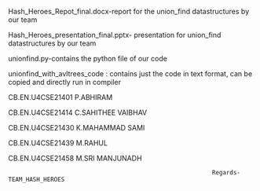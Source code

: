 Hash_Heroes_Repot_final.docx-report for the union_find datastructures by our team

Hash_Heroes_presentation_final.pptx- presentation for union_find datastructures by our team

unionfind.py-contains the python file of our code

unionfind_with_avltrees_code : contains just the code in text format, can be copied and directly run in compiler



CB.EN.U4CSE21401 P.ABHIRAM

CB.EN.U4CSE21414 C.SAHITHEE VAIBHAV

CB.EN.U4CSE21430 K.MAHAMMAD SAMI

CB.EN.U4CSE21439 M.RAHUL

CB.EN.U4CSE21458 M.SRI MANJUNADH

                                                              Regards-TEAM_HASH_HEROES
